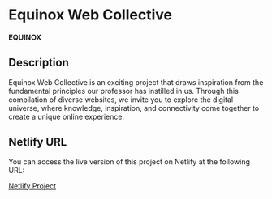 # Equinox Web Collective

**EQUINOX**

## Description

Equinox Web Collective is an exciting project that draws inspiration from the fundamental principles our professor has instilled in us. Through this compilation of diverse websites, we invite you to explore the digital universe, where knowledge, inspiration, and connectivity come together to create a unique online experience.

## Netlify URL

You can access the live version of this project on Netlify at the following URL:

[Netlify Project](https://equinox-group.netlify.app)

